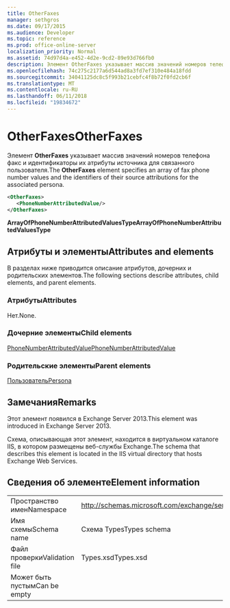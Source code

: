 ```yaml
---
title: OtherFaxes
manager: sethgros
ms.date: 09/17/2015
ms.audience: Developer
ms.topic: reference
ms.prod: office-online-server
localization_priority: Normal
ms.assetid: 74d97d4a-e452-4d2e-9cd2-89e93d766fb0
description: Элемент OtherFaxes указывает массив значений номеров телефона факс и идентификаторы их атрибуты источника для связанного пользователя.
ms.openlocfilehash: 74c275c2177a6d544ad8a3fd7ef310e484a18fdd
ms.sourcegitcommit: 34041125dc8c5f993b21cebfc4f8b72f0fd2cb6f
ms.translationtype: MT
ms.contentlocale: ru-RU
ms.lasthandoff: 06/11/2018
ms.locfileid: "19834672"
---
```

# <a name="otherfaxes"></a><span data-ttu-id="358e7-103">OtherFaxes</span><span class="sxs-lookup"><span data-stu-id="358e7-103">OtherFaxes</span></span>

<span data-ttu-id="358e7-104">Элемент **OtherFaxes** указывает массив значений номеров телефона факс и идентификаторы их атрибуты источника для связанного пользователя.</span><span class="sxs-lookup"><span data-stu-id="358e7-104">The **OtherFaxes** element specifies an array of fax phone number values and the identifiers of their source attributions for the associated persona.</span></span> 
  
```XML
<OtherFaxes>
   <PhoneNumberAttributedValue/>
</OtherFaxes>

```

 <span data-ttu-id="358e7-105">**ArrayOfPhoneNumberAttributedValuesType**</span><span class="sxs-lookup"><span data-stu-id="358e7-105">**ArrayOfPhoneNumberAttributedValuesType**</span></span>
## <a name="attributes-and-elements"></a><span data-ttu-id="358e7-106">Атрибуты и элементы</span><span class="sxs-lookup"><span data-stu-id="358e7-106">Attributes and elements</span></span>

<span data-ttu-id="358e7-107">В разделах ниже приводится описание атрибутов, дочерних и родительских элементов.</span><span class="sxs-lookup"><span data-stu-id="358e7-107">The following sections describe attributes, child elements, and parent elements.</span></span>
  
### <a name="attributes"></a><span data-ttu-id="358e7-108">Атрибуты</span><span class="sxs-lookup"><span data-stu-id="358e7-108">Attributes</span></span>

<span data-ttu-id="358e7-109">Нет.</span><span class="sxs-lookup"><span data-stu-id="358e7-109">None.</span></span>
  
### <a name="child-elements"></a><span data-ttu-id="358e7-110">Дочерние элементы</span><span class="sxs-lookup"><span data-stu-id="358e7-110">Child elements</span></span>

[<span data-ttu-id="358e7-111">PhoneNumberAttributedValue</span><span class="sxs-lookup"><span data-stu-id="358e7-111">PhoneNumberAttributedValue</span></span>](phonenumberattributedvalue.md)
  
### <a name="parent-elements"></a><span data-ttu-id="358e7-112">Родительские элементы</span><span class="sxs-lookup"><span data-stu-id="358e7-112">Parent elements</span></span>

[<span data-ttu-id="358e7-113">Пользователь</span><span class="sxs-lookup"><span data-stu-id="358e7-113">Persona</span></span>](persona.md)
  
## <a name="remarks"></a><span data-ttu-id="358e7-114">Замечания</span><span class="sxs-lookup"><span data-stu-id="358e7-114">Remarks</span></span>

<span data-ttu-id="358e7-115">Этот элемент появился в Exchange Server 2013.</span><span class="sxs-lookup"><span data-stu-id="358e7-115">This element was introduced in Exchange Server 2013.</span></span>
  
<span data-ttu-id="358e7-116">Схема, описывающая этот элемент, находится в виртуальном каталоге IIS, в котором размещены веб-службы Exchange.</span><span class="sxs-lookup"><span data-stu-id="358e7-116">The schema that describes this element is located in the IIS virtual directory that hosts Exchange Web Services.</span></span>
  
## <a name="element-information"></a><span data-ttu-id="358e7-117">Сведения об элементе</span><span class="sxs-lookup"><span data-stu-id="358e7-117">Element information</span></span>

|||
|:-----|:-----|
|<span data-ttu-id="358e7-118">Пространство имен</span><span class="sxs-lookup"><span data-stu-id="358e7-118">Namespace</span></span>  <br/> |http://schemas.microsoft.com/exchange/services/2006/types  <br/> |
|<span data-ttu-id="358e7-119">Имя схемы</span><span class="sxs-lookup"><span data-stu-id="358e7-119">Schema name</span></span>  <br/> |<span data-ttu-id="358e7-120">Схема Types</span><span class="sxs-lookup"><span data-stu-id="358e7-120">Types schema</span></span>  <br/> |
|<span data-ttu-id="358e7-121">Файл проверки</span><span class="sxs-lookup"><span data-stu-id="358e7-121">Validation file</span></span>  <br/> |<span data-ttu-id="358e7-122">Types.xsd</span><span class="sxs-lookup"><span data-stu-id="358e7-122">Types.xsd</span></span>  <br/> |
|<span data-ttu-id="358e7-123">Может быть пустым</span><span class="sxs-lookup"><span data-stu-id="358e7-123">Can be empty</span></span>  <br/> ||
   

